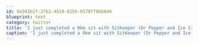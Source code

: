 ```yaml
---
id: 0a502b1f-27b2-4519-8256-b570ff8bb8d4
blueprint: text
category: twitter
title: 'I just completed a 0km sit with SitKeeper (Dr Pepper and Ice Cream version™)'
caption: 'I just completed a 0km sit with SitKeeper (Dr Pepper and Ice Cream version™)'
---
```

